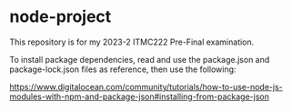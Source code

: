 # node-project

This repository is for my 2023-2 ITMC222 Pre-Final examination.

To install package dependencies, read and use the package.json and package-lock.json files as reference, then use the following:

https://www.digitalocean.com/community/tutorials/how-to-use-node-js-modules-with-npm-and-package-json#installing-from-package-json


